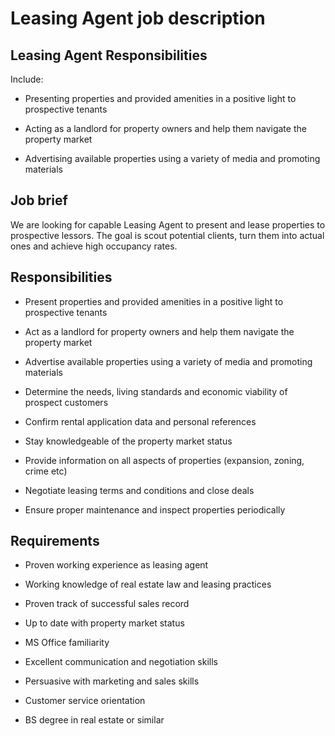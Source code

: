 # Leasing Agent job description


## Leasing Agent Responsibilities

Include:

* Presenting properties and provided amenities in a positive light to prospective tenants

* Acting as a landlord for property owners and help them navigate the property market

* Advertising available properties using a variety of media and promoting materials


## Job brief

We are looking for capable Leasing Agent to present and lease properties to prospective lessors. The goal is scout potential clients, turn them into actual ones and achieve high occupancy rates.


## Responsibilities

* Present properties and provided amenities in a positive light to prospective tenants

* Act as a landlord for property owners and help them navigate the property market

* Advertise available properties using a variety of media and promoting materials

* Determine the needs, living standards and economic viability of prospect customers

* Confirm rental application data and personal references

* Stay knowledgeable of the property market status

* Provide information on all aspects of properties (expansion, zoning, crime etc)

* Negotiate leasing terms and conditions and close deals

* Ensure proper maintenance and inspect properties periodically


## Requirements

* Proven working experience as leasing agent

* Working knowledge of real estate law and leasing practices

* Proven track of successful sales record

* Up to date with property market status

* MS Office familiarity

* Excellent communication and negotiation skills

* Persuasive with marketing and sales skills

* Customer service orientation

* BS degree in real estate or similar
